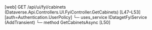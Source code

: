 [web] GET /api/ui/fyi/cabinets  (Dataverse.Api.Controllers.UI.FyiController.GetCabinets)  [L47–L53] [auth=Authentication.UserPolicy]
  └─ uses_service IDatagetFyiService (AddTransient)
    └─ method GetCabinetsAsync [L50]

